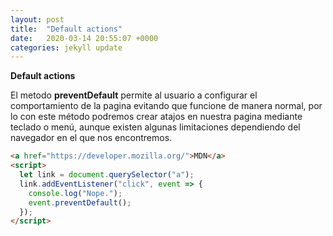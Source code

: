 ```yaml
---
layout: post
title:  "Default actions"
date:   2020-03-14 20:55:07 +0000
categories: jekyll update
---
```

**Default actions**

El metodo **preventDefault** permite al usuario a configurar el comportamiento de la pagina evitando que funcione de manera normal, por lo con este método podremos crear atajos en nuestra pagina mediante teclado o menú, aunque existen algunas limitaciones dependiendo del navegador en el que nos encontremos.


```HTML
<a href="https://developer.mozilla.org/">MDN</a>
<script>
  let link = document.querySelector("a");
  link.addEventListener("click", event => {
    console.log("Nope.");
    event.preventDefault();
  });
</script>
```